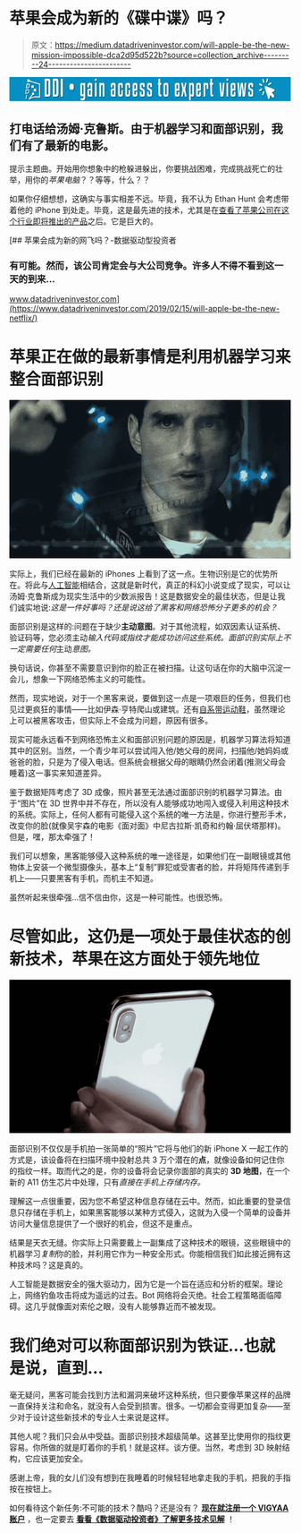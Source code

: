 # 苹果会成为新的《碟中谍》吗？

> 原文：<https://medium.datadriveninvestor.com/will-apple-be-the-new-mission-impossible-dca2d95d522b?source=collection_archive---------24----------------------->

[![](img/82ff49c0e75125c4ce25f93fae0478a3.png)](http://www.track.datadriveninvestor.com/1B9E)

## 打电话给汤姆·克鲁斯。由于机器学习和面部识别，我们有了最新的电影。

提示主题曲。开始用你想象中的枪躲进躲出，你要挑战困难，完成挑战死亡的壮举，用你的*苹果电脑*？？等等，什么？？

如果你仔细想想，这确实与事实相差不远。毕竟，我不认为 Ethan Hunt 会考虑带着他的 iPhone 到处走。毕竟，这是最先进的技术，尤其是在[查看了苹果公司在这个行业即将推出的产品](https://vigyaa.com/@pierre/6-developments-well-see-from-apple-soon-if-we-havent-already-7296bed7/)之后。它是巨大的。

[](https://www.datadriveninvestor.com/2019/02/15/will-apple-be-the-new-netflix/) [## 苹果会成为新的网飞吗？-数据驱动型投资者

### 有可能。然而，该公司肯定会与大公司竞争。许多人不得不看到这一天的到来…

www.datadriveninvestor.com](https://www.datadriveninvestor.com/2019/02/15/will-apple-be-the-new-netflix/) 

# 苹果正在做的最新事情是利用机器学习来整合面部识别

![](img/e185be2c59f316bcb2292b86ed1ec03d.png)

实际上，我们已经在最新的 iPhones 上看到了这一点。生物识别是它的优势所在。将此与[人工智能](https://vigyaa.com/@pierre/will-apple-go-ai-or-stick-with-the-iphone-f251a150/)相结合，这就是新时代，真正的科幻小说变成了现实，可以让汤姆·克鲁斯成为现实生活中的少数派报告！这是数据安全的最佳状态，但是让我们诚实地说:*这是一件好事吗？还是说这给了黑客和网络恐怖分子更多的机会？*

面部识别是这样的:问题在于缺少**主动意图**。对于其他流程，如双因素认证系统、验证码等，您必须主动*输入代码或指纹才能成功访问这些系统。面部识别实际上不一定需要任何*主动*意图。*

换句话说，你甚至不需要意识到你的脸正在被扫描。让这句话在你的大脑中沉淀一会儿，想象一下网络恐怖主义的可能性。

然而，现实地说，对于一个黑客来说，要做到这一点是一项艰巨的任务，但我们也见过更疯狂的事情——比如伊森·亨特爬山或建筑。还有[自系带运动鞋](https://vigyaa.com/@pierre/thats-one-small-step-for-man-one-giant-leap-for-smart-sneakers-c138565f/)，虽然理论上可以被黑客攻击，但实际上不会成为问题，原因有很多。

现实可能永远看不到网络恐怖主义和面部识别问题的原因是，机器学习算法将知道其中的区别。当然，一个青少年可以尝试闯入他/她父母的房间，扫描他/她妈妈或爸爸的脸，只是为了侵入电话。但系统会根据父母的眼睛仍然会闭着(推测父母会睡着)这一事实来知道差异。

鉴于数据矩阵考虑了 3D 成像，照片甚至无法通过面部识别的机器学习算法。由于“图片”在 3D 世界中并不存在，所以没有人能够成功地闯入或侵入利用这种技术的系统。实际上，任何人都有可能侵入这个系统的唯一方法是，你进行整形手术，改变你的脸(就像吴宇森的电影《面对面》中尼古拉斯·凯奇和约翰·屈伏塔那样)。但是，嘿，那太牵强了！

我们可以想象，黑客能够侵入这种系统的唯一途径是，如果他们在一副眼镜或其他物体上安装一个微型摄像头，基本上“复制”罪犯或受害者的脸，并将矩阵传递到手机上——只要黑客有手机，而机主不知道。

虽然听起来很牵强…信不信由你，这是一种可能性。也很恐怖。

# 尽管如此，这仍是一项处于最佳状态的创新技术，苹果在这方面处于领先地位

![](img/c5e4639cb09ed18bd3b1fb641b11be15.png)

面部识别不仅仅是手机拍一张简单的“照片”它将与他们的新 iPhone X 一起工作的方式是，该设备将在扫描环境中投射总共 3 万个潜在的**点**，就像设备如何记住你的指纹一样。取而代之的是，你的设备将会记录你面部的真实的 **3D 地图**，在一个新的 A11 仿生芯片中处理，只有*直接在手机上存储内存。*

理解这一点很重要，因为您不希望这种信息存储在云中。然而，如此重要的登录信息只存储在手机上，如果黑客能够以某种方式侵入，这就为入侵一个简单的设备并访问大量信息提供了一个很好的机会，但这不是重点。

结果是天衣无缝。你实际上只需要戴上一副集成了这种技术的眼镜，这些眼镜中的机器学习*复制*你的脸，并利用它作为一种安全形式。你能相信我们如此接近拥有这种技术吗？这是真的。

人工智能是数据安全的强大驱动力，因为它是一个旨在适应和分析的框架。理论上，网络钓鱼攻击将成为遥远的过去。Bot 网络将会灭绝。社会工程策略面临障碍。这几乎就像面对索伦之眼，没有人能够靠近而不被发现。

# 我们绝对可以称面部识别为铁证…也就是说，直到…

毫无疑问，黑客可能会找到方法和漏洞来破坏这种系统，但只要像苹果这样的品牌一直保持关注和命名，就没有人会受到损害。很多。一切都会变得更加复杂——至少对于设计这些新技术的专业人士来说是这样。

其他人呢？我们只会从中受益。面部识别技术超级简单。这甚至比使用你的指纹更容易。你所做的就是盯着你的手机！就是这样。谈方便。当然，考虑到 3D 映射结构，它应该更加安全。

感谢上帝，我的女儿们没有想到在我睡着的时候轻轻地拿走我的手机，把我的手指按在按钮上。

如何看待这个新任务:不可能的技术？酷吗？还是没有？ [**现在就注册一个 VIGYAA 账户**](https://vigyaa.com/accounts/login/) ，也一定要去 [**看看《数据驱动投资者》了解更多技术见解**](http://datadriveninvestor.com) ！